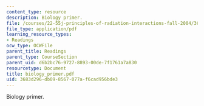 ```yaml
---
content_type: resource
description: Biology primer.
file: /courses/22-55j-principles-of-radiation-interactions-fall-2004/3683d296db098567077af6cad956bde3_biology_primer.pdf
file_type: application/pdf
learning_resource_types:
- Readings
ocw_type: OCWFile
parent_title: Readings
parent_type: CourseSection
parent_uid: d6b2bc76-9727-8893-00de-7f1761a7a830
resourcetype: Document
title: biology_primer.pdf
uid: 3683d296-db09-8567-077a-f6cad956bde3
---
```

Biology primer.

